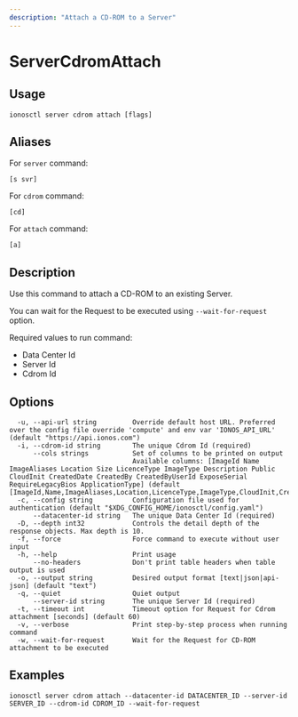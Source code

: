 ```yaml
---
description: "Attach a CD-ROM to a Server"
---
```


# ServerCdromAttach

## Usage

```text
ionosctl server cdrom attach [flags]
```

## Aliases

For `server` command:

```text
[s svr]
```

For `cdrom` command:

```text
[cd]
```

For `attach` command:

```text
[a]
```

## Description

Use this command to attach a CD-ROM to an existing Server.

You can wait for the Request to be executed using `--wait-for-request` option.

Required values to run command:

* Data Center Id
* Server Id
* Cdrom Id

## Options

```text
  -u, --api-url string         Override default host URL. Preferred over the config file override 'compute' and env var 'IONOS_API_URL' (default "https://api.ionos.com")
  -i, --cdrom-id string        The unique Cdrom Id (required)
      --cols strings           Set of columns to be printed on output 
                               Available columns: [ImageId Name ImageAliases Location Size LicenceType ImageType Description Public CloudInit CreatedDate CreatedBy CreatedByUserId ExposeSerial RequireLegacyBios ApplicationType] (default [ImageId,Name,ImageAliases,Location,LicenceType,ImageType,CloudInit,CreatedDate])
  -c, --config string          Configuration file used for authentication (default "$XDG_CONFIG_HOME/ionosctl/config.yaml")
      --datacenter-id string   The unique Data Center Id (required)
  -D, --depth int32            Controls the detail depth of the response objects. Max depth is 10.
  -f, --force                  Force command to execute without user input
  -h, --help                   Print usage
      --no-headers             Don't print table headers when table output is used
  -o, --output string          Desired output format [text|json|api-json] (default "text")
  -q, --quiet                  Quiet output
      --server-id string       The unique Server Id (required)
  -t, --timeout int            Timeout option for Request for Cdrom attachment [seconds] (default 60)
  -v, --verbose                Print step-by-step process when running command
  -w, --wait-for-request       Wait for the Request for CD-ROM attachment to be executed
```

## Examples

```text
ionosctl server cdrom attach --datacenter-id DATACENTER_ID --server-id SERVER_ID --cdrom-id CDROM_ID --wait-for-request
```

